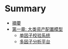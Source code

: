 # Summary

* [摘要](README.md)
* [第一章: 大类资产配置模型](asset-allocation-model/README.md)
  * [单因子校验系统](asset-allocation-model/single-factor-validation.md)
  * [多因子分析平台](duo-yin-zi-fen-xi-ping-tai.md)

